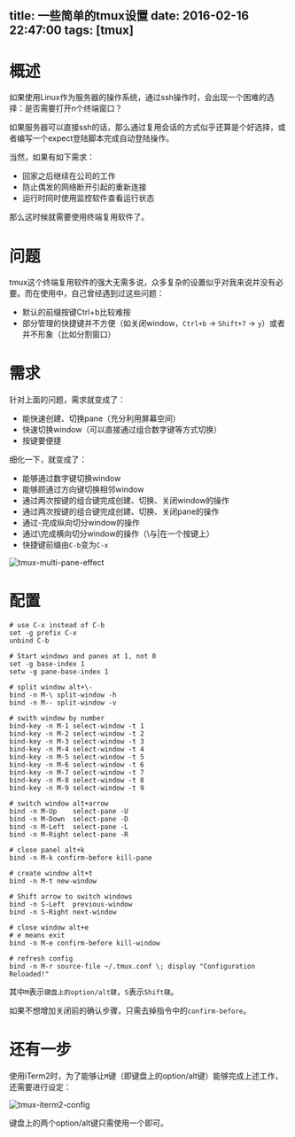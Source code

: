 title: 一些简单的tmux设置
date: 2016-02-16 22:47:00
tags: [tmux]
---

# 概述

如果使用Linux作为服务器的操作系统，通过ssh操作时，会出现一个困难的选择：是否需要打开n个终端窗口？

如果服务器可以直接ssh的话，那么通过复用会话的方式似乎还算是个好选择，或者编写一个expect登陆脚本完成自动登陆操作。

当然，如果有如下需求：

+ 回家之后继续在公司的工作
+ 防止偶发的网络断开引起的重新连接
+ 运行时同时使用监控软件查看运行状态

那么这时候就需要使用终端复用软件了。

# 问题

tmux这个终端复用软件的强大无需多说，众多复杂的设置似乎对我来说并没有必要。而在使用中，自己曾经遇到过这些问题：

+ 默认的前缀按键Ctrl+b比较难按
+ 部分管理的快捷键并不方便（如关闭window，`Ctrl+b` -> `Shift+7` -> `y`）或者并不形象（比如分割窗口）

# 需求

针对上面的问题，需求就变成了：

+ 能快速创建、切换pane（充分利用屏幕空间）
+ 快速切换window（可以直接通过组合数字键等方式切换）
+ 按键要便捷

细化一下，就变成了：

+ 能够通过数字键切换window
+ 能够顾通过方向键切换相邻window
+ 通过两次按键的组合键完成创建、切换、关闭window的操作
+ 通过两次按键的组合键完成创建、切换、关闭pane的操作
+ 通过-完成纵向切分window的操作
+ 通过\完成横向切分window的操作（\与|在一个按键上）
+ 快捷键前缀由`C-b`变为`C-x`

![tmux-multi-pane-effect][1]

# 配置

```
# use C-x instead of C-b
set -g prefix C-x
unbind C-b

# Start windows and panes at 1, not 0
set -g base-index 1
setw -g pane-base-index 1

# split window alt+\-
bind -n M-\ split-window -h
bind -n M-- split-window -v

# swith window by number
bind-key -n M-1 select-window -t 1
bind-key -n M-2 select-window -t 2
bind-key -n M-3 select-window -t 3
bind-key -n M-4 select-window -t 4
bind-key -n M-5 select-window -t 5
bind-key -n M-6 select-window -t 6
bind-key -n M-7 select-window -t 7
bind-key -n M-8 select-window -t 8
bind-key -n M-9 select-window -t 9

# switch window alt+arrow
bind -n M-Up    select-pane -U
bind -n M-Down  select-pane -D
bind -n M-Left  select-pane -L
bind -n M-Right select-pane -R

# close panel alt+k
bind -n M-k confirm-before kill-pane

# create window alt+t
bind -n M-t new-window

# Shift arrow to switch windows
bind -n S-Left  previous-window
bind -n S-Right next-window

# close window alt+e
# e means exit
bind -n M-e confirm-before kill-window

# refresh config
bind -n M-r source-file ~/.tmux.conf \; display "Configuration Reloaded!"

```

其中`M`表示`键盘上的option/alt键`，`S`表示`Shift键`。

如果不想增加关闭前的确认步骤，只需去掉指令中的`confirm-before`。

# 还有一步

使用iTerm2时，为了能够让`M`键（即键盘上的option/alt键）能够完成上述工作，还需要进行设定：

![tmux-iterm2-config][2]

键盘上的两个option/alt键只需使用一个即可。

[1]: http://blog.wislay.com/wp-content/uploads/2016/02/tmux-multi-pane-effect.png

[2]: http://blog.wislay.com/wp-content/uploads/2016/02/tmux-iterm2-config.png




